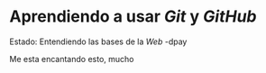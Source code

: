 # Aprendiendo a usar _Git_ y _GitHub_

Estado: Entendiendo las bases de la _Web_ -dpay

Me esta encantando esto, mucho
